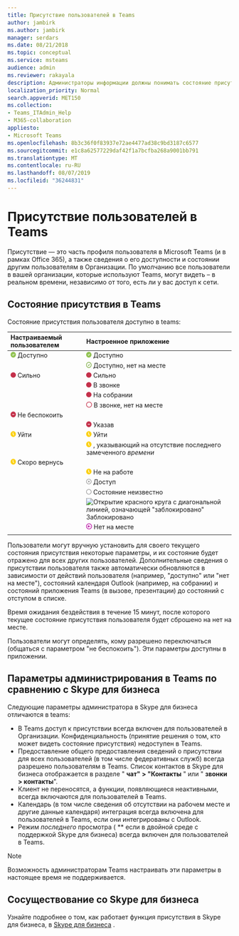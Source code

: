 ```yaml
---
title: Присутствие пользователей в Teams
author: jambirk
ms.author: jambirk
manager: serdars
ms.date: 08/21/2018
ms.topic: conceptual
ms.service: msteams
audience: admin
ms.reviewer: rakayala
description: Администраторы информации должны понимать состояние присутствия в Teams.
localization_priority: Normal
search.appverid: MET150
ms.collection:
- Teams_ITAdmin_Help
- M365-collaboration
appliesto:
- Microsoft Teams
ms.openlocfilehash: 8b3c36f0f83937e72ae4477ad38c9bd3187c6577
ms.sourcegitcommit: e1c8a62577229daf42f1a7bcfba268a9001bb791
ms.translationtype: MT
ms.contentlocale: ru-RU
ms.lasthandoff: 08/07/2019
ms.locfileid: "36244831"
---
```

# <a name="user-presence-in-teams"></a>Присутствие пользователей в Teams

Присутствие — это часть профиля пользователя в Microsoft Teams (и в рамках Office 365), а также сведения о его доступности и состоянии другим пользователям в Организации. По умолчанию все пользователи в вашей организации, которые используют Teams, могут видеть – в реальном времени, независимо от того, есть ли у вас доступ к сети.

## <a name="presence-states-in-teams"></a>Состояние присутствия в Teams

Состояние присутствия пользователя доступно в teams:

|Настраиваемый пользователем|Настроенное приложение|
|:--- |:---|
| ![Сплошная зеленая отметка чек, указывающая на наличие свободного места](media/Presence_Available.png) Доступно|![Сплошная зеленая отметка чек, указывающая на наличие свободного места](media/Presence_Available.png) Доступно|
|| ![Открыть зеленый отметку чек, указывающую на доступное отсутствие на работе](media/Presence_Available_OOF.png) Доступно, нет на месте |
|  ![Сплошной красный круг, обозначающий "занято"](media/Presence_Busy.png) Сильно |  ![Сплошной красный круг, обозначающий "занято"](media/Presence_Busy.png) Сильно  |
|| ![Сплошной красный круг, указывающий на то, что звонок занят](media/Presence_Busy.png) В звонке|
|| ![Сплошной красный круг, указывающий на то, что собрание занято](media/Presence_Busy.png) На собрании |
|| ![Открытие красного круга, указывающего на занятие](media/Presence_Busy_OOF.png) В звонке, нет на месте|
|  ![Красный кружок с белой линией, указывающая "не беспокоить"](media/Presence_DND.png) Не беспокоить ||
|| ![Красный кружок с белой линией, обозначающая представление](media/Presence_DND.png) Указав|
| ![Желтый значок часов, обозначающий состояние "нет на месте"](media/Presence_Away.png) Уйти| ![Желтый значок часов, обозначающий состояние "нет на месте"](media/Presence_Away.png) Уйти|
|| ![Значок желтого синхронизирующего импульса](media/Presence_Away.png) , указывающий на отсутствие последнего замеченного *времени*|
|![Желтый значок часов, указывающий на нет, должен быть сзади](media/Presence_Away.png) Скоро вернусь| |
|| ![Желтый значок часов, обозначающий состояние "нет на месте"](media/Presence_Away.png)  Не на работе|
|| ![Серый круг с крестиком, обозначающий "не в сети"](media/Presence_Offline.png) Доступ |
|| ![Открыть серый круг, обозначающий состояние Unknown](media/Presence_Unknown.png) Состояние неизвестно|
||![Открытие красного круга с диагональной линией, означающей "заблокировано"](media/Presence_Blocked.png) Заблокировано |
|| ![Сиреневый круг со стрелкой, указывающей на наличие отсутствия на рабочем месте](media/Presence_OOF.png) Нет на месте|
|||
 
Пользователи могут вручную установить для своего текущего состояния присутствия некоторые параметры, и их состояние будет отражено для всех других пользователей. Дополнительные сведения о присутствии пользователя также автоматически обновляются в зависимости от действий пользователя (например, "доступно" или "нет на месте"), состояний календаря Outlook (например, на собрании) и состояний приложения Teams (в вызове, презентации) до состояний с отступом в списке.

Время ожидания бездействия в течение 15 минут, после которого текущее состояние присутствия пользователя будет сброшено на нет на месте.

Пользователи могут определять, кому разрешено переключаться (общаться с параметром "не беспокоить"). Эти параметры доступны в приложении.

## <a name="admin-settings-in-teams-compared-to-skype-for-business"></a>Параметры администрирования в Teams по сравнению с Skype для бизнеса

Следующие параметры администратора в Skype для бизнеса отличаются в teams:

- В Teams доступ к присутствии всегда включен для пользователей в Организации. Конфиденциальность (принятие решения о том, кто может видеть состояние присутствия) недоступен в Teams.
- Предоставление общего предоставления сведений о присутствии для всех пользователей (в том числе федеративных служб) всегда разрешено пользователям в Teams. Список контактов в Skype для бизнеса отображается в разделе " **чат" > "Контакты** " или " **звонки > контакты**".
- Клиент не переносятся, а функции, появляющиеся неактивными, всегда включаются для пользователей в Teams.
- Календарь (в том числе сведения об отсутствии на рабочем месте и другие данные календаря) интеграция всегда включена для пользователей в Teams, если они интегрированы с Outlook.
- Режим *последнего* просмотра ( ** если в двойной среде с поддержкой Skype для бизнеса) всегда включен для пользователей в Teams.

> [!NOTE]
> Возможность администраторам Teams настраивать эти параметры в настоящее время не поддерживается.

## <a name="coexistence-with-skype-for-business"></a>Сосуществование со Skype для бизнеса

Узнайте подробнее о том, как работает функция присутствия в Skype для бизнеса, в [Skype для бизнеса](coexistence-chat-calls-presence.md) . 
